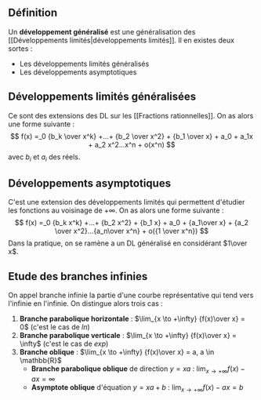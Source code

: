 ## Définition
Un **développement généralisé** est une généralisation des [[Développements limités|développements limités]].
Il en existes deux sortes :
- Les développements limités généralisés
- Les développements asymptotiques

## Développements limités généralisées
Ce sont des extensions des DL sur les [[Fractions rationnelles]]. On as alors une forme suivante :
$$
f(x) =_0 {b_k \over x^k} +...+ {b_2 \over x^2} + {b_1 \over x} + a_0 + a_1x + a_2 x^2...x^n + o(x^n) 
$$
avec $b_i$ et $a_i$ des réels. 

## Développements asymptotiques
C'est une extension des développements limités qui permettent d'étudier les fonctions au voisinage de $+\infty$. On as alors une forme suivante :
$$
f(x) =_0 {b_k  x^k} +...+ {b_2  x^2} + {b_1  x} + a_0 + {a_1\over x} + {a_2 \over x^2}...{a_n\over x^n} + o({1 \over x^n}) 
$$
Dans la pratique, on se ramène a un DL généralisé en considérant $1\over x$.

## Etude des branches infinies
On appel branche infinie la partie d'une courbe représentative qui tend vers l'infinie en l'infinie. 
On distingue alors trois cas :
1. **Branche parabolique horizontale** : $\lim_{x \to +\infty} {f(x)\over x} = 0$ (c'est le cas de $ln$)
2. **Branche parabolique verticale** :  $\lim_{x \to +\infty} {f(x)\over x} = \infty$ (c'est le cas de $exp$)
3. **Branche oblique** : $\lim_{x \to +\infty} {f(x)\over x} = a, a \in \mathbb{R}$
	-  **Branche parabolique oblique** de direction $y=xa$ : $\lim_{x \to + \infty} f(x) - ax = \infty$ 
	- **Asymptote oblique** d'équation $y = xa+b$ : $\lim_{x \to + \infty} f(x) - ax = b$ 
